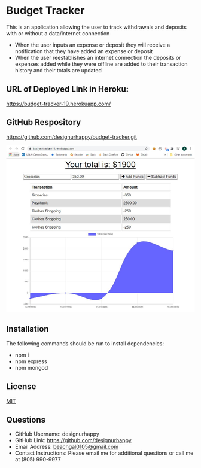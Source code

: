 # Budget Tracker

This is an application allowing the user to track withdrawals and deposits with or without a data/internet connection

* When the user inputs an expense or deposit they will receive a notification that they have added an expense or deposit
* When the user reestablishes an internet connection the deposits or expenses added while they were offline are added to their transaction history and their totals are updated

## URL of Deployed Link in Heroku:
https://budget-tracker-19.herokuapp.com/ 


## GitHub Respository
https://github.com/designurhappy/budget-tracker.git


![ScreenShot](./budget-tracker.jpg)

 
## Installation
The following commands should be run to install dependencies: 
* npm i 
* npm express
* npm mongod
  
## License
[MIT](https://choosealicense.com/licenses/mit/)




## Questions
* GitHub Username: designurhappy
* GitHub Link: https://github.com/designurhappy
* Email Address: beachgal0105@gmail.com
* Contact Instructions: Please email me for additional questions or call me at (805) 990-9977
